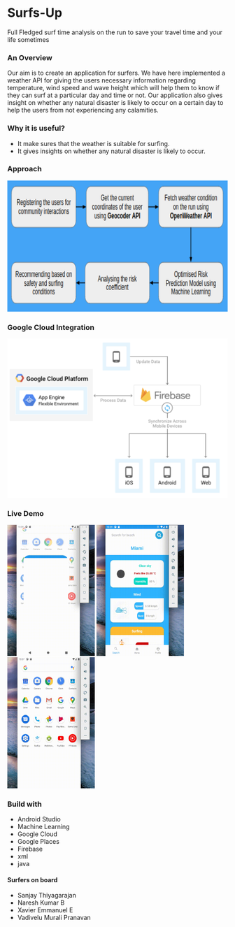 # Surfs-Up

 Full Fledged surf time analysis on the run to save your travel time and your life sometimes


### An Overview 
<p> Our aim is to create an application for surfers. We have here implemented a weather API for giving the users necessary information regarding temperature, wind speed and wave height which will help them to know if they can surf at a particular day and time or not. Our application also gives insight on whether any natural disaster is likely to occur on a certain day to help the users from not experiencing any calamities.</p>

### Why it is useful?
<ul>
  <li> It make sures that the weather is suitable for surfing.</li>
  <li> It gives insights on whether any natural disaster is likely to occur.</li>
 </ul>
 
### Approach

<img src="https://github.com/TechieNK/Surfs-Up/blob/main/images/app1.png" height="300" width="800">

### Google Cloud Integration
 <center><img src="https://github.com/TechieNK/Surfs-Up/blob/main/images/gi.png"></center>
 
 ### Live Demo
 
 <img src="https://github.com/TechieNK/Surfs-Up/blob/main/images/3.gif" height="300" width="200">  <img src="https://github.com/TechieNK/Surfs-Up/blob/main/images/1.gif" height="300" width="200"> <img src="https://github.com/TechieNK/Surfs-Up/blob/main/images/2.gif" height="300" width="200">
 
 ### Build with
 <ul>
 <li>Android Studio</li>
 <li>Machine Learning</li>
 <li>Google Cloud</li>
 <li>Google Places</li>
 <li>Firebase</li>
 <li>xml</li>
 <li>java</li>
 </ul>
 
 #### Surfers on board
 <ul>
 <li>Sanjay Thiyagarajan</li>
 <li>Naresh Kumar B</li>
 <li>Xavier Emmanuel E</li>
 <li>Vadivelu Murali Pranavan</li>
  
 
 
 
 


